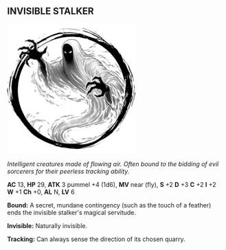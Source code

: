 ## INVISIBLE STALKER

![](images/invisible-stalker.webp)

_Intelligent creatures made of flowing air. Often bound to the bidding of evil sorcerers for their peerless tracking ability._

**AC** 13, **HP** 29, **ATK** 3 pummel +4 (1d6), **MV** near (fly), **S** +2 **D** +3 **C** +2 **I** +2 **W** +1 **Ch** +0, **AL** N, **LV** 6

**Bound:** A secret, mundane contingency (such as the touch of a feather) ends the invisible stalker's magical servitude.

**Invisible:** Naturally invisible.

**Tracking:** Can always sense the direction of its chosen quarry.


